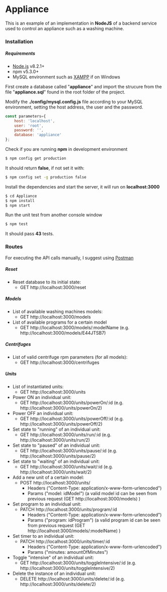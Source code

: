 # Appliance

This is an example of an implementation in **NodeJS** of a backend service used to control an appliance such as a washing machine.

### Installation
##### Requirements
* [Node.js](https://nodejs.org/) v8.2.1+
* npm v5.3.0+
* MySQL environment such as [XAMPP](https://www.apachefriends.org/index.html) if on Windows

First create a database called "**appliance**" and import the strucure from the file "**appliance.sql**" found in the root folder of the project.

Modify the **./config/mysql.config.js** file according to your MySQL environment, setting the host address, the user and the password.
```javascript
const parameters={
    host: 'localhost',
    user: 'root',
    password: '',
    database: 'appliance'
};
```

Check if you are running **npm** in development environment
```sh
$ npm config get production
```
It should return **false**, if not set it with:
```sh
$ npm config set -g production false
```
Install the dependencies and start the server, it will run on **localhost:3000**

```sh
$ cd Appliance
$ npm install
$ npm start
```
Run the unit test from another console window
```sh
$ npm test
```
It should pass **43** tests.

### Routes
For executing the API calls manually, I suggest using [Postman](https://www.getpostman.com/)

##### Reset
* Reset database to its initial state:
    * GET http://localhost:3000/reset
##### Models
* List of available washing machines models:
    * GET http://localhost:3000/models
* List of available programs for a certain model
    * GET http://localhost:3000/models/:modelName (e.g. http://localhost:3000/models/E44JTSB7)
##### Centrifuges
* List of valid centrifuge rpm parameters (for all models):
    * GET http://localhost:3000/centrifuges
##### Units
* List of instantiated units:
    * GET http://localhost:3000/units
* Power ON an individual unit:
    * GET http://localhost:3000/units/powerOn/:id (e.g. http://localhost:3000/units/powerOn/2)
* Power OFF an individual unit:
    * GET http://localhost:3000/units/powerOff/:id (e.g. http://localhost:3000/units/powerOff/2)
* Set state to "running" of an individual unit:
    * GET http://localhost:3000/units/run/:id (e.g. http://localhost:3000/units/run/2)
* Set state to "paused" of an individual unit:
    * GET http://localhost:3000/units/pause/:id (e.g. http://localhost:3000/units/pause/2)
* Set state to "waiting" of an individual unit:
    * GET http://localhost:3000/units/wait/:id (e.g. http://localhost:3000/units/wait/2)
* Add a new unit of a certain model:
    * POST http://localhost:3000/units/
        * Headers ("Content-Type: application/x-www-form-urlencoded")
        * Params ("model: idModel") (a valid model id can be seen from previous request (GET http://localhost:3000/models) )
* Set program to an individual unit:
    * PATCH http://localhost:3000/units/program/:id
        * Headers ("Content-Type: application/x-www-form-urlencoded")
        * Params ("program: idProgram") (a valid program id can be seen from previous request (GET http://localhost:3000/models/:modelName) )
* Set timer to an individual unit:
    * PATCH http://localhost:3000/units/timer/:id
        * Headers ("Content-Type: application/x-www-form-urlencoded")
        * Params ("minutes: amountOfMinutes")
* Toggle "intensive" of an individual unit:
    * GET http://localhost:3000/units/toggleIntensive/:id (e.g. http://localhost:3000/units/toggleIntensive/2)
* Delete the instance of an individual unit:
    * DELETE http://localhost:3000/units/delete/:id (e.g. http://localhost:3000/units/delete/2)

